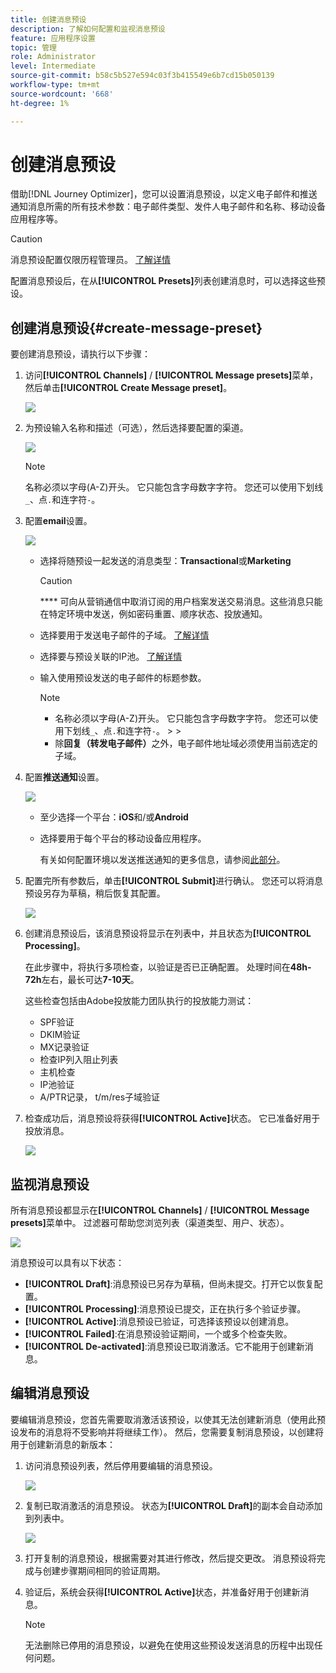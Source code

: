 ```yaml
---
title: 创建消息预设
description: 了解如何配置和监视消息预设
feature: 应用程序设置
topic: 管理
role: Administrator
level: Intermediate
source-git-commit: b58c5b527e594c03f3b415549e6b7cd15b050139
workflow-type: tm+mt
source-wordcount: '668'
ht-degree: 1%

---
```



# 创建消息预设

借助[!DNL Journey Optimizer]，您可以设置消息预设，以定义电子邮件和推送通知消息所需的所有技术参数：电子邮件类型、发件人电子邮件和名称、移动设备应用程序等。

>[!CAUTION]
>
> 消息预设配置仅限历程管理员。 [了解详情](../administration/ootb-product-profiles.md#journey-administrator)



配置消息预设后，在从&#x200B;**[!UICONTROL Presets]**&#x200B;列表创建消息时，可以选择这些预设。

## 创建消息预设{#create-message-preset}

要创建消息预设，请执行以下步骤：

1. 访问&#x200B;**[!UICONTROL Channels]** / **[!UICONTROL Message presets]**&#x200B;菜单，然后单击&#x200B;**[!UICONTROL Create Message preset]**。

   ![](../assets/preset-create.png)


1. 为预设输入名称和描述（可选），然后选择要配置的渠道。

   ![](../assets/preset-general.png)


   >[!NOTE]
   >
   > 名称必须以字母(A-Z)开头。 它只能包含字母数字字符。 您还可以使用下划线`_`、点`.`和连字符`-`。

1. 配置&#x200B;**email**&#x200B;设置。

   ![](../assets/preset-email.png)

   * 选择将随预设一起发送的消息类型：**Transactional**&#x200B;或&#x200B;**Marketing**

      >[!CAUTION]
      >
      > **** 可向从营销通信中取消订阅的用户档案发送交易消息。这些消息只能在特定环境中发送，例如密码重置、顺序状态、投放通知。

   * 选择要用于发送电子邮件的子域。 [了解详情](about-subdomain-delegation.md)
   * 选择要与预设关联的IP池。 [了解详情](ip-pools.md)
   * 输入使用预设发送的电子邮件的标题参数。

      >[!NOTE]
      >
      > * 名称必须以字母(A-Z)开头。 它只能包含字母数字字符。 您还可以使用下划线`_`、点`.`和连字符`-`。
         > 
         > 
      * 除&#x200B;**回复（转发电子邮件）**&#x200B;之外，电子邮件地址域必须使用当前选定的子域。



1. 配置&#x200B;**推送通知**&#x200B;设置。

   ![](../assets/preset-push.png)

   * 至少选择一个平台：**iOS**&#x200B;和/或&#x200B;**Android**

   * 选择要用于每个平台的移动设备应用程序。

      有关如何配置环境以发送推送通知的更多信息，请参阅[此部分](../push-gs.md)。

1. 配置完所有参数后，单击&#x200B;**[!UICONTROL Submit]**&#x200B;进行确认。 您还可以将消息预设另存为草稿，稍后恢复其配置。

   ![](../assets/preset-submit.png)

1. 创建消息预设后，该消息预设将显示在列表中，并且状态为&#x200B;**[!UICONTROL Processing]**。

   在此步骤中，将执行多项检查，以验证是否已正确配置。 处理时间在&#x200B;**48h-72h**&#x200B;左右，最长可达&#x200B;**7-10天**。

   这些检查包括由Adobe投放能力团队执行的投放能力测试：


   * SPF验证
   * DKIM验证
   * MX记录验证
   * 检查IP列入阻止列表
   * 主机检查
   * IP池验证
   * A/PTR记录， t/m/res子域验证


1. 检查成功后，消息预设将获得&#x200B;**[!UICONTROL Active]**&#x200B;状态。 它已准备好用于投放消息。

   <!-- later on, users will be notified in Pulse -->

   ![](../assets/preset-active.png)

## 监视消息预设

所有消息预设都显示在&#x200B;**[!UICONTROL Channels]** / **[!UICONTROL Message presets]**&#x200B;菜单中。 过滤器可帮助您浏览列表（渠道类型、用户、状态）。

![](../assets/preset-filters.png)

消息预设可以具有以下状态：

* **[!UICONTROL Draft]**:消息预设已另存为草稿，但尚未提交。打开它以恢复配置。
* **[!UICONTROL Processing]**:消息预设已提交，正在执行多个验证步骤。
* **[!UICONTROL Active]**:消息预设已验证，可选择该预设以创建消息。
* **[!UICONTROL Failed]**:在消息预设验证期间，一个或多个检查失败。
* **[!UICONTROL De-activated]**:消息预设已取消激活。它不能用于创建新消息。

## 编辑消息预设

要编辑消息预设，您首先需要取消激活该预设，以使其无法创建新消息（使用此预设发布的消息将不受影响并将继续工作）。 然后，您需要复制消息预设，以创建将用于创建新消息的新版本：

1. 访问消息预设列表，然后停用要编辑的消息预设。

   ![](../assets/preset-deactivate.png)

1. 复制已取消激活的消息预设。 状态为&#x200B;**[!UICONTROL Draft]**&#x200B;的副本会自动添加到列表中。

   ![](../assets/preset-duplicated.png)

1. 打开复制的消息预设，根据需要对其进行修改，然后提交更改。 消息预设将完成与创建步骤[](#create-message-preset)期间相同的验证周期。

1. 验证后，系统会获得&#x200B;**[!UICONTROL Active]**&#x200B;状态，并准备好用于创建新消息。

   >[!NOTE]
   >
   >无法删除已停用的消息预设，以避免在使用这些预设发送消息的历程中出现任何问题。

